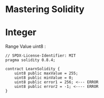 # Mastering Solidity



# Integer

Range Value uint8 :

```
// SPDX-License-Identifier: MIT
pragma solidity 0.8.4;

contract LearnSolidity {
    uint8 public maxValue = 255;
    uint8 public minValue = 0;
    uint8 public error1 = 256; <--- ERROR
    uint8 public error2 = -1; <---- ERROR
}
```
